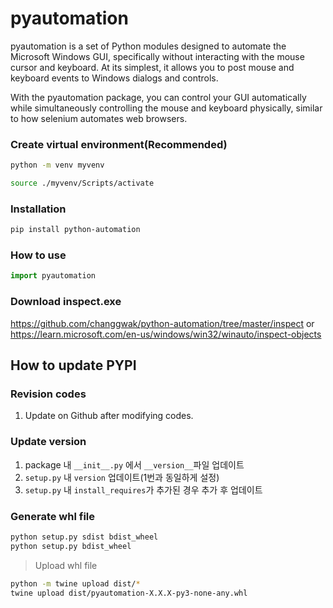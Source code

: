 # pyautomation

pyautomation is a set of Python modules designed to automate the Microsoft Windows GUI, specifically without interacting with the mouse cursor and keyboard. At its simplest, it allows you to post mouse and keyboard events to Windows dialogs and controls.

With the pyautomation package, you can control your GUI automatically while simultaneously controlling the mouse and keyboard physically, similar to how selenium automates web browsers.

### Create virtual environment(Recommended)

```bash
python -m venv myvenv
```
```bash
source ./myvenv/Scripts/activate
```

### Installation

```bash
pip install python-automation
```

### How to use
```python
import pyautomation

```

### Download inspect.exe
https://github.com/changgwak/python-automation/tree/master/inspect
  or  
https://learn.microsoft.com/en-us/windows/win32/winauto/inspect-objects



## How to update PYPI

### Revision codes
1. Update on Github after modifying codes.

### Update version

1. package 내 `__init__.py` 에서 `__version__`파일 업데이트
2. `setup.py` 내 `version` 업데이트(1번과 동일하게 설정)
3. `setup.py` 내 `install_requires`가 추가된 경우 추가 후 업데이트

### Generate whl file
```bash
python setup.py sdist bdist_wheel
python setup.py bdist_wheel
```

> Upload whl file
```bash
python -m twine upload dist/*
twine upload dist/pyautomation-X.X.X-py3-none-any.whl
```
